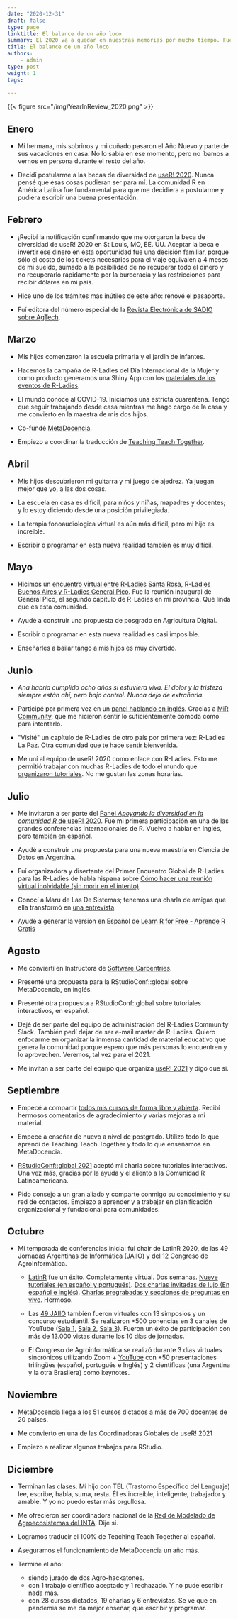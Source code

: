 ```yaml
---
date: "2020-12-31"
draft: false
type: page
linktitle: El balance de un año loco
summary: El 2020 va a quedar en nuestras memorias por mucho tiempo. Fue durísimo para todes y mucho más para algunas personas. Aquí mi balance de este año, destacando las cosas positivas.
title: El balance de un año loco
authors: 
    - admin
type: post
weight: 1
tags: 
  
---
```


{{< figure src="/img/YearInReview_2020.png" >}}

## Enero

* Mi hermana, mis sobrinos y mi cuñado pasaron el Año Nuevo y parte de sus vacaciones en casa. No lo sabía en ese momento, pero no íbamos a vernos en persona durante el resto del año.

* Decidí postularme a las becas de diversidad de [useR! 2020](https://user2020.r-project.org/). Nunca pensé que esas cosas pudieran ser para mí. La comunidad R en América Latina fue fundamental para que me decidiera a postularme y pudiera escribir una buena presentación.

## Febrero

* ¡Recibí la notificación confirmando que me otorgaron la beca de diversidad de useR! 2020 en St Louis, MO, EE. UU. Aceptar la beca e invertir ese dinero en esta oportunidad fue una decisión familiar, porque sólo el costo de los tickets necesarios para el viaje equivalen a 4 meses de mi sueldo, sumado a la posibilidad de no recuperar todo el dinero y no recuperarlo rápidamente por la burocracia y las restricciones para recibir dólares en mi país. 

* Hice uno de los trámites más inútiles de este año: renové el pasaporte.

* Fuí editora del número especial de la [Revista Electrónica de SADIO sobre AgTech](https://publicaciones.sadio.org.ar/index.php/EJS/issue/view/20).

## Marzo 

* Mis hijos comenzaron la escuela primaria y el jardín de infantes.

* Hacemos la campaña de R-Ladies del Día Internacional de la Mujer y como producto generamos una Shiny App con los [materiales de los eventos de R-Ladies](https://yabellini.shinyapps.io/RLadiesLesson/).

* El mundo conoce al COVID-19. Iniciamos una estricta cuarentena. Tengo que seguir trabajando desde casa mientras me hago cargo de la casa y me convierto en la maestra de mis dos hijos. 

* Co-fundé [MetaDocencia](https://www.metadocencia.org/).

* Empiezo a coordinar la traducción de [Teaching Teach Together](https://teachtogether.tech/es/index.html).

## Abril

* Mis hijos descubrieron mi guitarra y mi juego de ajedrez. Ya juegan mejor que yo, a las dos cosas.

* La escuela en casa es difícil, para niños y niñas, mapadres y docentes; y lo estoy diciendo desde una posición privilegiada.

* La terapia fonoaudiologica virtual es aún más difícil, pero mi hijo es increíble.

* Escribir o programar en esta nueva realidad también es muy difícil.

## Mayo

* Hicimos un [encuentro virtual entre R-Ladies Santa Rosa, R-Ladies Buenos Aires y R-Ladies General Pico](https://yabellini.netlify.app/es/courses/tallerdegitconr/). Fue la reunión inaugural de General Pico, el segundo capítulo de R-Ladies en mi provincia. Qué linda que es esta comunidad.

* Ayudé a construir una propuesta de posgrado en Agricultura Digital.

* Escribir o programar en esta nueva realidad es casi imposible.

* Enseñarles a bailar tango a mis hijos es muy divertido.

## Junio

* _Ana habría cumplido ocho años si estuviera viva. El dolor y la tristeza siempre están ahí, pero bajo control. Nunca dejo de extrañarla._

* Participé por primera vez en un [panel hablando en inglés](https://youtu.be/582tMkPvloU). Gracias a [MiR Community](https://mircommunity.com/), que me hicieron sentir lo suficientemente cómoda como para intentarlo.

* "Visité" un capítulo de R-Ladies de otro país por primera vez: R-Ladies La Paz. Otra comunidad que te hace sentir bienvenida.

* Me uní al equipo de useR! 2020 como enlace con R-Ladies. Esto me permitió trabajar con muchas R-Ladies de todo el mundo que [organizaron tutoriales](https://user2020.r-project.org/program/tutorials/). No me gustan las zonas horarias.

## Julio

* Me invitaron a ser parte del [Panel _Apoyando la diversidad en la comunidad R_ de useR! 2020](https://www.youtube.com/watch?v=gDO1OphmF5Q&t=18s). Fue mi primera participación en una de las grandes conferencias internacionales de R. Vuelvo a hablar en inglés, pero [también en español](https://yabellini.netlify.app/es/talk/user2020breakoutsessiondiversity/).

* Ayudé a construir una propuesta para una nueva maestría en Ciencia de Datos en Argentina.

* Fuí organizadora y disertante del Primer Encuentro Global de R-Ladies para las R-Ladies de habla hispana sobre [Cómo hacer una reunión virtual inolvidable (sin morir en el intento)](https://www.youtube.com/watch?v=lZICjcX7O0U&feature=youtu.be).

* Conocí a Maru de Las De Sistemas; tenemos una charla de amigas que ella transformó en [una entrevista](https://youtu.be/_SmnmK6DgOg).

* Ayudé a generar la versión en Español de [Learn R for Free - Aprende R Gratis](https://www.learnr4free.com/es/index.html)

## Agosto

* Me conviertí en Instructora de [Software Carpentries](https://carpentries.org/instructors/).

* Presenté una propuesta para la RStudioConf::global sobre MetaDocencia, en inglés.

* Presenté otra propuesta a RStudioConf::global sobre tutoriales interactivos, en español.

* Dejé de ser parte del equipo de administración del R-Ladies Community Slack. También pedí dejar de ser e-mail master de R-Ladies. Quiero enfocarme en organizar la inmensa cantidad de material educativo que genera la comunidad porque espero que más personas lo encuentren y lo aprovechen. Veremos, tal vez para el 2021.

* Me invitan a ser parte del equipo que organiza [useR! 2021](https://user2021.r-project.org/) y digo que si.

## Septiembre

* Empecé a compartir [todos mis cursos de forma libre y abierta](https://yabellini.netlify.app/es/courses/).  Recibí hermosos comentarios de agradecimiento y varias mejoras a mi material.

* Empecé a enseñar de nuevo a nivel de postgrado. Utilizo todo lo que aprendí de Teaching Teach Together y todo lo que enseñamos en MetaDocencia. 

* [RStudioConf::global 2021](https://rstudio.com/conference/) aceptó mi charla sobre tutoriales interactivos. Una vez más, gracias por la ayuda y el aliento a la Comunidad R Latinoamericana.

* Pido consejo a un gran aliado y comparte conmigo su conocimiento y su red de contactos.  Empiezo a aprender y a trabajar en planificación organizacional y fundacional para comunidades.

## Octubre

* Mi temporada de conferencias inicia: fui chair de LatinR 2020, de las 49 Jornadas Argentinas de Informática (JAIIO) y del 12 Congreso de AgroInformática.

  - [LatinR](https://latin-r.com/) fue un éxito. Completamente virtual.  Dos semanas. [Nueve tutoriales (en español y portugués)](https://github.com/LatinR/talleres-2020). [Dos charlas invitadas de lujo (En español e inglés)](https://github.com/LatinR/presentaciones-LatinR2020#Presentaciones). [Charlas pregrabadas y secciones de preguntas en vivo](https://www.youtube.com/latinr). Hermoso.

  - Las [49 JAIIO](http://49jaiio.sadio.org.ar/) también fueron virtuales con 13 simposios y un concurso estudiantil. Se realizaron +500 ponencias en 3 canales de YouTube ([Sala 1](http://tiny.cc/sala1_jaiio), [Sala 2](http://tiny.cc/sala2_jaiio), [Sala 3](http://tiny.cc/sala3_jaiio)). Fueron un éxito de participación con más de 13.000 vistas durante los 10 días de jornadas.

  - El Congreso de Agroinformática se realizó durante 3 días virtuales sincrónicos utilizando Zoom + [YouTube](http://tiny.cc/sala1_jaiio) con +50 presentaciones trilingües (español, portugués e Inglés) y 2 científicas (una Argentina y la otra Brasilera) como keynotes.

## Noviembre

* MetaDocencia llega a los 51 cursos dictados a más de 700 docentes de 20 países.

* Me convierto en una de las Coordinadoras Globales de useR! 2021

* Empiezo a realizar algunos trabajos para RStudio.

## Diciembre

* Terminan las clases. Mi hijo con TEL (Trastorno Específico del Lenguaje) lee, escribe, habla, suma, resta. Él es increíble, inteligente, trabajador y amable. Y yo no puedo estar más orgullosa. 

* Me ofrecieron ser coordinadora nacional de la [Red de Modelado de Agroecosistemas del INTA](https://inta.gob.ar/paginas/redes-estrategicas-de-conocimiento). Dije si.

* Logramos traducir el 100% de Teaching Teach Together al español.

* Aseguramos el funcionamiento de MetaDocencia un año más.

* Terminé el año: 
  - siendo jurado de dos Agro-hackatones.
  - con 1 trabajo científico aceptado y 1 rechazado. Y no pude escribir nada más.
  - con 28 cursos dictados, 19 charlas y 6 entrevistas. Se ve que en pandemia se me da mejor enseñar, que escribir y programar.
